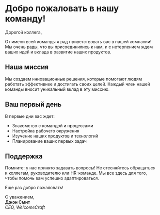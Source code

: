 # Добро пожаловать в нашу команду!

Дорогой коллега,

От имени всей команды я рад приветствовать вас в нашей компании! Мы очень рады, что вы присоединились к нам, и с нетерпением ждем ваших идей и вклада в развитие наших продуктов.

## Наша миссия

Мы создаем инновационные решения, которые помогают людям работать эффективнее и достигать своих целей. Каждый член нашей команды вносит уникальный вклад в эту миссию.

## Ваш первый день

В первые дни вас ждет:
- Знакомство с командой и процессами
- Настройка рабочего окружения
- Изучение наших продуктов и технологий
- Планирование ваших первых задач

## Поддержка

Помните: у нас принято задавать вопросы! Не стесняйтесь обращаться к коллегам, руководителю или HR-команде. Мы все здесь для того, чтобы помочь вам успешно адаптироваться.

Еще раз добро пожаловать!

С уважением,  
**Джон Смит**  
_CEO, WelcomeCraft_